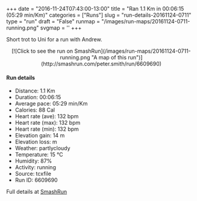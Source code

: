 +++
date = "2016-11-24T07:43:00-13:00"
title = "Ran 1.1 Km in 00:06:15 (05:29 min/Km)"
categories = ["Runs"]
slug = "run-details-20161124-0711"
type = "run"
draft = "False"
runmap = "/images/run-maps/20161124-0711-running.png"
svgmap = '<polyline points="0 82, 0 82, 5 84, 6 83, 11 88, 13 87, 14 84, 15 82, 20 79, 22 76, 24 75, 26 73, 29 71, 31 70, 33 69, 37 65, 38 63, 39 62, 41 61, 44 59, 46 56, 49 54, 54 48, 56 46, 58 44, 62 42, 66 39, 69 36, 72 33, 75 30, 76 28, 80 24, 83 21, 85 20, 86 19, 88 17, 89 16, 90 15, 91 14, 93 12, 94 12, 96 15, 99 17, 100 19">'
+++

Short trot to Uni for a run with Andrew. 

<!--more-->

<center>
[![Click to see the run on SmashRun](/images/run-maps/20161124-0711-running.png "A map of this run")](http://smashrun.com/peter.smith/run/6609690)
</center>

#### Run details

* Distance: 1.1 Km
* Duration: 00:06:15
* Average pace: 05:29 min/Km
* Calories: 88 Cal
* Heart rate (ave): 132 bpm
* Heart rate (max): 132 bpm
* Heart rate (min): 132 bpm
* Elevation gain: 14 m
* Elevation loss:  m
* Weather: partlycloudy
* Temperature: 15 &deg;C
* Humidity: 87%
* Activity: running
* Source: tcxfile
* Run ID: 6609690

Full details at [SmashRun](http://smashrun.com/peter.smith/run/6609690)